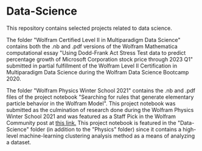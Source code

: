 # Data-Science

This repository contains selected projects related to data science.

The folder "Wolfram Certified Level II in Multiparadigm Data Science" contains both the .nb and .pdf versions of the Wolfram Mathematica computational essay "Using Dodd-Frank Act Stress Test data to predict percentage growth of Microsoft Corporation stock price through 2023 Q1" submitted in partial fulfillment of the Wolfram Level II Certification in Multiparadigm Data Science during the Wolfram Data Science Bootcamp 2020.

The folder "Wolfram Physics Winter School 2021" contains the .nb and .pdf files of the project notebook "Searching for rules that generate elementary particle behavior in the Wolfram Model". This project notebook was submitted as the culmination of research done during the Wolfram Physics Winter School 2021 and was featured as a Staff Pick in the Wolfram Community post at [this link.](https://community.wolfram.com/groups/-/m/t/2162975) This project notebook is featured in the "Data-Science" folder (in addition to the "Physics" folder) since it contains a high-level machine-learning clustering analysis method as a means of analyzing a dataset.
